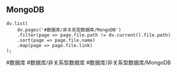## MongoDB

```dataviewjs
dv.list(
	dv.pages('#数据库/非关系型数据库/MongoDB')
	.filter(page => page.file.path != dv.current().file.path)
	.sort(page => page.file.name)
	.map(page => page.file.link)
);
```

#数据库 #数据库/非关系型数据库 #数据库/非关系型数据库/MongoDB